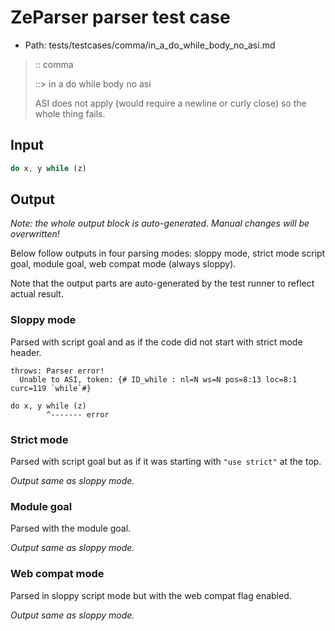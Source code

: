 # ZeParser parser test case

- Path: tests/testcases/comma/in_a_do_while_body_no_asi.md

> :: comma
>
> ::> in a do while body no asi
>
> ASI does not apply (would require a newline or curly close) so the whole thing fails.

## Input

`````js
do x, y while (z)
`````

## Output

_Note: the whole output block is auto-generated. Manual changes will be overwritten!_

Below follow outputs in four parsing modes: sloppy mode, strict mode script goal, module goal, web compat mode (always sloppy).

Note that the output parts are auto-generated by the test runner to reflect actual result.

### Sloppy mode

Parsed with script goal and as if the code did not start with strict mode header.

`````
throws: Parser error!
  Unable to ASI, token: {# ID_while : nl=N ws=N pos=8:13 loc=8:1 curc=119 `while`#}

do x, y while (z)
        ^------- error
`````

### Strict mode

Parsed with script goal but as if it was starting with `"use strict"` at the top.

_Output same as sloppy mode._

### Module goal

Parsed with the module goal.

_Output same as sloppy mode._

### Web compat mode

Parsed in sloppy script mode but with the web compat flag enabled.

_Output same as sloppy mode._
